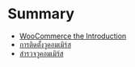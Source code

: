 # Summary

* [WooCommerce the Introduction](README.md)
* [การติดตั้งวูคอมเมิร์ส](chapter1.md)
* [สำรวจวูคอมเมิร์ส](.md)

